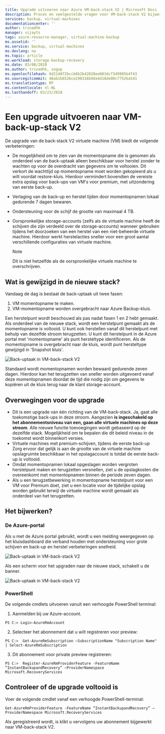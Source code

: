 ```yaml
---
title: Upgrade uitvoeren naar Azure VM-back-stack V2 | Microsoft Docs
description: Proces en veelgestelde vragen voor VM-back-stack V2 bijwerken
services: backup, virtual-machines
documentationcenter: ''
author: trinadhk
manager: vijayts
tags: azure-resource-manager, virtual-machine-backup
ms.assetid: ''
ms.service: backup, virtual-machines
ms.devlang: na
ms.topic: article
ms.workload: storage-backup-recovery
ms.date: 03/08/2018
ms.author: trinadhk, sogup
ms.openlocfilehash: 6d214072bccb8b2b42828ee003dcf349985b4f43
ms.sourcegitcommit: 48ab1b6526ce290316b9da4d18de00c77526a541
ms.translationtype: MT
ms.contentlocale: nl-NL
ms.lasthandoff: 03/23/2018
---
```

# <a name="upgrade-to-vm-backup-stack-v2"></a>Een upgrade uitvoeren naar VM-back-up-stack V2
De upgrade van de back-stack V2 virtuele machine (VM) biedt de volgende verbeteringen:
* De mogelijkheid om te zien van de momentopname die is genomen als onderdeel van de back-uptaak alleen beschikbaar voor herstel zonder te wachten op voor de overdracht van gegevens om te voltooien.
Dit verkort de wachttijd op momentopname moet worden gekopieerd als u wilt voordat restore-kluis. Hierdoor vermindert bovendien de vereiste extra opslag voor back-ups van VM's voor premium, met uitzondering van eerste back-up.  

* Verlaging van de back-up en herstel tijden door momentopnamen lokaal gedurende 7 dagen bewaren. 

* Ondersteuning voor de schijf de grootte van maximaal 4 TB.  

* Oorspronkelijke storage-accounts (zelfs als de virtuele machine heeft de schijven die zijn verdeeld over de storage-accounts) wanneer gebruiken tijdens het doorzoeken van een herstel van een niet-beheerde virtuele machine. Hierdoor werkt herstelacties sneller voor een groot aantal verschillende configuraties van virtuele machine. 
    > [!NOTE] 
    > Dit is niet hetzelfde als de oorspronkelijke virtuele machine te overschrijven. 
    > 
    >

## <a name="what-is-changing-in-the-new-stack"></a>Wat is gewijzigd in de nieuwe stack?
Vandaag de dag is bestaat de back-uptaak uit twee fasen:
1.  VM momentopname te maken. 
2.  VM-momentopname worden overgebracht naar Azure Backup-kluis. 

Een herstelpunt wordt beschouwd als pas nadat fasen 1 en 2 hebt gemaakt. Als onderdeel van de nieuwe stack, wordt een herstelpunt gemaakt als de momentopname is voltooid. U kunt ook herstellen vanaf dit herstelpunt met behulp van dezelfde stroom terugzetten. U kunt dit herstelpunt in de Azure portal met 'momentopname' als punt hersteltype identificeren. Als de momentopname is overgebracht naar de kluis, wordt punt hersteltype gewijzigd in 'Snapshot kluis'. 

![Back-uptaak in VM-back-stack V2](./media/backup-azure-vms/instant-rp-flow.jpg) 

Standaard wordt momentopnamen worden bewaard gedurende zeven dagen. Hierdoor kan het terugzetten van sneller worden uitgevoerd vanaf deze momentopnamen doordat de tijd die nodig zijn om gegevens te kopiëren uit de kluis terug naar de klant storage-account. 

## <a name="considerations-before-upgrade"></a>Overwegingen voor de upgrade
* Dit is een upgrade van één richting van de VM-back-stack. Ja, gaat alle toekomstige back-ups in deze stroom. Aangezien **is ingeschakeld op het abonnementsniveau van een, gaan alle virtuele machines op deze stroom**. Alle nieuwe functie toevoegingen wordt gebaseerd op de dezelfde stack. Mogelijkheid om te bepalen die dit beleid niveau in de toekomst wordt binnenkort versies. 
* Virtuele machines met premium-schijven, tijdens de eerste back-up Zorg ervoor dat gelijk is aan de grootte van de virtuele machine opslagruimte beschikbaar in het opslagaccount is totdat de eerste back-up is voltooid. 
* Omdat momentopnamen lokaal opgeslagen worden vergroten herstelpunt maken en terugzetten versnellen, ziet u de opslagkosten die overeenkomt met momentopnamen binnen de periode zeven dagen.
* Als u een terugzetbewerking in momentopname herstelpunt voor een VM voor Premium doet, ziet u een locatie voor de tijdelijke opslag worden gebruikt terwijl de virtuele machine wordt gemaakt als onderdeel van het terugzetten. 

## <a name="how-to-upgrade"></a>Het bijwerken?
### <a name="the-azure-portal"></a>De Azure-portal
Als u met de Azure portal gebruikt, wordt u een melding weergegeven op het kluisdashboard die verband houden met ondersteuning voor grote schijven en back-up en herstel verbeteringen snelheid.

![Back-uptaak in VM-back-stack V2](./media/backup-azure-vms/instant-rp-banner.png) 

Als een scherm voor het upgraden naar de nieuwe stack, schakelt u de banner. 

![Back-uptaak in VM-back-stack V2](./media/backup-azure-vms/instant-rp.png) 

### <a name="powershell"></a>PowerShell
De volgende cmdlets uitvoeren vanuit een verhoogde PowerShell terminal:
1.  Aanmelden bij uw Azure-account. 

```
PS C:> Login-AzureRmAccount
```

2.  Selecteer het abonnement dat u wilt registreren voor preview:

```
PS C:>  Get-AzureRmSubscription –SubscriptionName "Subscription Name" | Select-AzureRmSubscription
```

3.  Dit abonnement voor private preview registreren:

```
PS C:>  Register-AzureRmProviderFeature -FeatureName “InstantBackupandRecovery” –ProviderNamespace Microsoft.RecoveryServices
```

## <a name="verify-whether-the-upgrade-is-complete"></a>Controleer of de upgrade voltooid is
Voer de volgende cmdlet vanaf een verhoogde PowerShell-terminal:

```
Get-AzureRmProviderFeature -FeatureName “InstantBackupandRecovery” –ProviderNamespace Microsoft.RecoveryServices
```

Als geregistreerd wordt, is klikt u vervolgens uw abonnement bijgewerkt naar VM-back-stack V2. 



